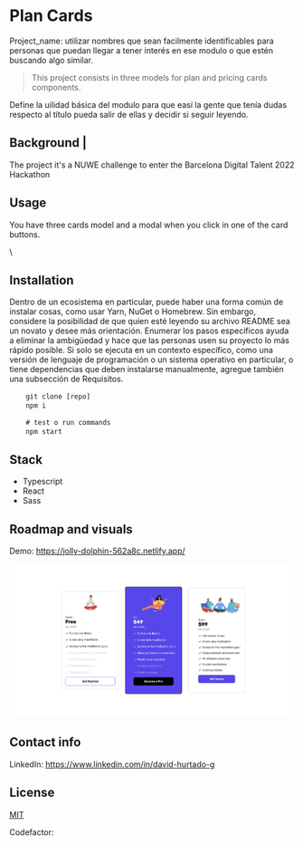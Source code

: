 # Plan Cards

Project_name: utilizar nombres que sean facilmente identificables para personas que puedan llegar a tener interés en ese modulo o que estén buscando algo similar.

> This project consists in three models for plan and pricing cards components.

Define la uilidad básica del modulo para que easí la gente que tenía dudas respecto al título pueda salir de ellas y decidir si seguir leyendo.

## Background |

The project it's a NUWE challenge to enter the Barcelona Digital Talent 2022 Hackathon

## Usage

You have three cards model and a modal when you click in one of the card buttons.

\

## Installation

Dentro de un ecosistema en particular, puede haber una forma común de instalar cosas, como usar Yarn, NuGet o Homebrew. Sin embargo, considere la posibilidad de que quien esté leyendo su archivo README sea un novato y desee más orientación. Enumerar los pasos específicos ayuda a eliminar la ambigüedad y hace que las personas usen su proyecto lo más rápido posible. Si solo se ejecuta en un contexto específico, como una versión de lenguaje de programación o un sistema operativo en particular, o tiene dependencias que deben instalarse manualmente, agregue también una subsección de Requisitos.

```shell
    git clone [repo]
    npm i
```

```shell
    # test o run commands
    npm start

```

## Stack

- Typescript
- React
- Sass

## Roadmap and visuals

Demo: https://jolly-dolphin-562a8c.netlify.app/

![alt text](./project.png 'Plan cards')

## Contact info

LinkedIn: https://www.linkedin.com/in/david-hurtado-g

## License

[MIT](https://opensource.org/licenses/MIT)

Codefactor:
